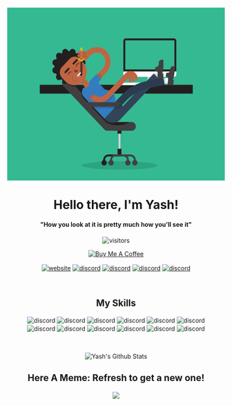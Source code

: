 <p align="center">
  <img align="center" alt="GIF" src="https://raw.githubusercontent.com/Yash094/Yash094/main/5eKX.gif" height="400px"/>
</p>
<p>
  <h1 align="center"><b>Hello there, I'm Yash!</b></h1>
</p>

<p>
  <h4 align="center"><b>"How you look at it is pretty much how you'll see it"</b></h4>
  
</p>

<p align="center">
    <img align="center" alt="visitors" src="https://badges.pufler.dev/visits/Yash094/Yash094?style=for-the-badge" />
</p>

<p align="center">
  <a href="https://www.buymeacoffee.com/memerapi" target="_blank"><img src="https://cdn.buymeacoffee.com/buttons/default-orange.png" alt="Buy Me A Coffee" height="45" width="170"></a>
</p>

<p align="center">
<a href="https://yashjoisar.me"><img align="center" alt="website" src="https://img.shields.io/badge/yashjoisar.me-4BB749?style=for-the-badge&logo=privateinternetaccess&logoColor=white" /></a>
<a href="https://memer-api.live/discord"><img align="center" alt="discord" src="https://img.shields.io/badge/Discord-7289DA?style=for-the-badge&logo=discord&logoColor=white" /></a>
<a href="https://www.instagram.com/yash_joisar"><img align="center" alt="discord" src="https://img.shields.io/badge/Instagram-E4405F?style=for-the-badge&logo=instagram&logoColor=white" /></a>
<a href="mailto:hello@yashjoisar.me"><img align="center" alt="discord" src="https://img.shields.io/badge/Gmail-D14836?style=for-the-badge&logo=gmail&logoColor=white" /></a>
 <a href="https://github.com/Yash094"><img align="center" alt="discord" src="https://img.shields.io/badge/GitHub-100000?style=for-the-badge&logo=github&logoColor=white" /></a>


</p>
<br>


<h2 align="center">My Skills</h2>
<p align="center">
<img align="center" alt="discord" src="https://img.shields.io/badge/JavaScript-F7DF1E?style=for-the-badge&logo=javascript&logoColor=black"/>
<img align="center" alt="discord" src="https://img.shields.io/badge/Node.js-43853D?style=for-the-badge&logo=node.js&logoColor=white" />
<img align="center" alt="discord" src="https://img.shields.io/badge/HTML5-E34F26?style=for-the-badge&logo=html5&logoColor=white" />
<img align="center" alt="discord" src="https://img.shields.io/badge/CSS3-1572B6?style=for-the-badge&logo=css3&logoColor=white" />
<img align="center" alt="discord" src="https://img.shields.io/badge/Python-14354C?style=for-the-badge&logo=python&logoColor=white" />
<img align="center" alt="discord" src="https://img.shields.io/badge/Express.js-404D59?style=for-the-badge" />
  
<br/>  
<img align="center" alt="discord" src="https://img.shields.io/badge/React-20232A?style=for-the-badge&logo=react&logoColor=61DAFB" />
<img align="center" alt="discord" src="https://img.shields.io/badge/Angular-DD0031?style=for-the-badge&logo=angular&logoColor=white" />
<img align="center" alt="discord" src="https://img.shields.io/badge/Tailwind_CSS-38B2AC?style=for-the-badge&logo=tailwind-css&logoColor=white" />
<img align="center" alt="discord" src="https://img.shields.io/badge/Bootstrap-563D7C?style=for-the-badge&logo=bootstrap&logoColor=white" />
<img align="center" alt="discord" src="https://img.shields.io/badge/Flask-000000?style=for-the-badge&logo=flask&logoColor=white" />
<img align="center" alt="discord" src="https://img.shields.io/badge/MySQL-00000F?style=for-the-badge&logo=mysql&logoColor=white" />
</p>
</br>

<p align='center'>
  <img align="center" src="https://github-readme-stats.vercel.app/api?username=Yash094&show_icons=true&count_private=true&title_color=fff&icon_color=79ff97&text_color=efefef&bg_color=24292e" alt="Yash's Github Stats">
</p>


<h2 align="center"> Here A Meme: Refresh to get a new one!</h2>
<p align="center"> 
  <img height="400" align="center" src="https://memer-api.live/randommeme"
</p>
